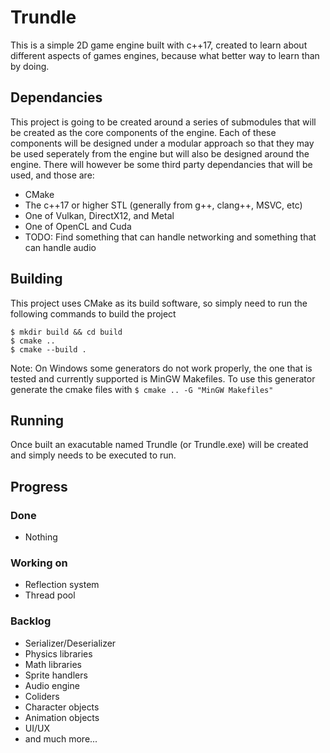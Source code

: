 # Trundle
This is a simple 2D game engine built with c++17, created to learn about different aspects of games engines, because what better way to learn than by doing.

## Dependancies
This project is going to be created around a series of submodules that will be created as the core components of the engine. Each of these components will be designed under a modular approach so that they may be used seperately from the engine but will also be designed around the engine.
There will however be some third party dependancies that will be used, and those are:
* CMake
* The c++17 or higher STL (generally from g++, clang++, MSVC, etc)
* One of Vulkan, DirectX12, and Metal
* One of OpenCL and Cuda
* TODO: Find something that can handle networking and something that can handle audio

## Building
This project uses CMake as its build software, so simply need to run the following commands to build the project
```
$ mkdir build && cd build
$ cmake ..
$ cmake --build .
```

Note: On Windows some generators do not work properly, the one that is tested and currently supported is MinGW Makefiles. To use this generator generate the cmake files with `$ cmake .. -G "MinGW Makefiles"`

## Running
Once built an exacutable named Trundle (or Trundle.exe) will be created and simply needs to be executed to run.

## Progress
### Done
* Nothing

### Working on
* Reflection system
* Thread pool

### Backlog
* Serializer/Deserializer
* Physics libraries
* Math libraries
* Sprite handlers
* Audio engine
* Coliders
* Character objects
* Animation objects
* UI/UX
* and much more...
